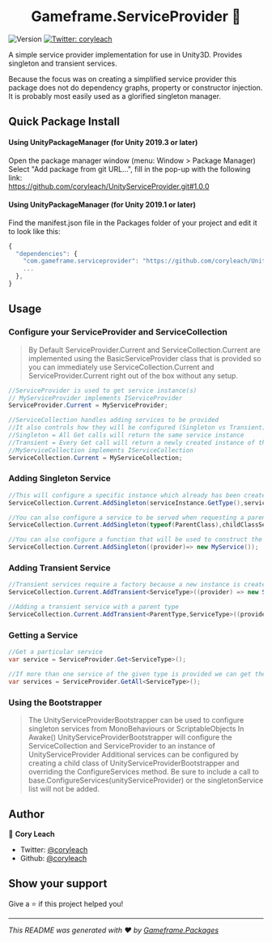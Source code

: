 <h1 align="center">Gameframe.ServiceProvider 👋</h1>
<p>
  <img alt="Version" src="https://img.shields.io/badge/version-1.0.0-blue.svg?cacheSeconds=2592000" />
  <a href="https://twitter.com/Cory Leach">
    <img alt="Twitter: coryleach" src="https://img.shields.io/twitter/follow/coryleach.svg?style=social" target="_blank" />
  </a>
</p>

<p>  
A simple service provider implementation for use in Unity3D.  
Provides singleton and transient services.   
</p>  
<p>  
Because the focus was on creating a simplified service provider this package does not do dependency graphs, property or constructor injection.  
It is probably most easily used as a glorified singleton manager.  
</p>

## Quick Package Install

#### Using UnityPackageManager (for Unity 2019.3 or later)
Open the package manager window (menu: Window > Package Manager)<br/>
Select "Add package from git URL...", fill in the pop-up with the following link:<br/>
https://github.com/coryleach/UnityServiceProvider.git#1.0.0<br/>

#### Using UnityPackageManager (for Unity 2019.1 or later)

Find the manifest.json file in the Packages folder of your project and edit it to look like this:
```js
{
  "dependencies": {
    "com.gameframe.serviceprovider": "https://github.com/coryleach/UnityServiceProvider.git#1.0.0",
    ...
  },
}
```

<!-- DOC-START -->

## Usage

### Configure your ServiceProvider and ServiceCollection
> By Default ServiceProvider.Current and ServiceCollection.Current are
> implemented using the BasicServiceProvider class that is provided so you
> can immediately use ServiceCollection.Current and ServiceProvider.Current
> right out of the box without any setup.

```c#
//ServiceProvider is used to get service instance(s)
// MyServiceProvider implements IServiceProvider
ServiceProvider.Current = MyServiceProvider;
```

```C#
//ServiceCollection handles adding services to be provided
//It also controls how they will be configured (Singleton vs Transient)
//Singleton = All Get calls will return the same service instance
//Transient = Every Get call will return a newly created instance of the service
//MyServiceCollection implements IServiceCollection
ServiceCollection.Current = MyServiceCollection;
```

### Adding Singleton Service
```C#
//This will configure a specific instance which already has been created
ServiceCollection.Current.AddSingleton(serviceInstance.GetType(),serviceInstance);

//You can also configure a service to be served when requesting a parent type
ServiceCollection.Current.AddSingleton(typeof(ParentClass),childClassServiceInstance);

//You can also configure a function that will be used to construct the singleton service on demand
ServiceCollection.Current.AddSingleton((provider)=> new MyService());
```

### Adding Transient Service
```C#
//Transient services require a factory because a new instance is created every time
ServiceCollection.Current.AddTransient<ServiceType>((provider) => new ServiceType());

//Adding a transient service with a parent type
ServiceCollection.Current.AddTransient<ParentType,ServiceType>((provider) => (ParentType)new ServiceType());
```

### Getting a Service
```C#
//Get a particular service
var service = ServiceProvider.Get<ServiceType>();

//If more than one service of the given type is provided we can get them all
var services = ServiceProvider.GetAll<ServiceType>();
```

### Using the Bootstrapper

> The UnityServiceProviderBootstrapper can be used to configure singleton services from MonoBehaviours or ScriptableObjects
> In Awake() UnityServiceProviderBootstrapper will configure the ServiceCollection and ServiceProvider to an instance of UnityServiceProvider
> Additional services can be configured by creating a child class of UnityServiceProviderBootstrapper
> and overriding the ConfigureServices method. Be sure to include a call to base.ConfigureServices(unityServiceProvider) or the singletonService list will not be added.

<!-- DOC-END -->

## Author

👤 **Cory Leach**

* Twitter: [@coryleach](https://twitter.com/coryleach)
* Github: [@coryleach](https://github.com/coryleach)


## Show your support

Give a ⭐️ if this project helped you!

***
_This README was generated with ❤️ by [Gameframe.Packages](https://github.com/coryleach/unitypackages)_
